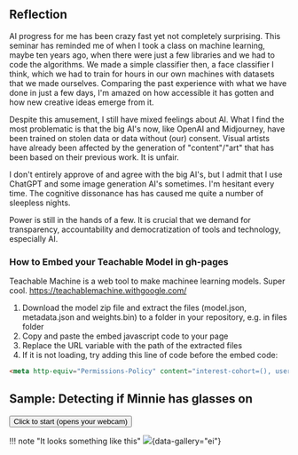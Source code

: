 ## Reflection 
AI progress for me has been crazy fast yet not completely surprising. This seminar has reminded me of when I took a class on machine learning, maybe ten years ago, when there were just a few libraries and we had to code the algorithms. We made a simple classifier then, a face classifier I think, which we had to train for hours in our own machines with datasets that we made ourselves. Comparing the past experience with what we have done in just a few days, I'm amazed on how accessible it has gotten and how new creative ideas emerge from it.

Despite this amusement, I still have mixed feelings about AI. What I find the most problematic is that the big AI's now, like OpenAI and Midjourney, have been trained on stolen data or data without (our) consent. Visual artists have already been affected by the generation of "content"/"art" that has been based on their previous work. It is unfair. 

I don't entirely approve of and agree with the big AI's, but I admit that I use ChatGPT and some image generation AI's sometimes. I'm hesitant every time. The cognitive dissonance has has caused me quite a number of sleepless nights.

Power is still in the hands of a few. It is crucial that we demand for transparency, accountability and democratization of tools and technology, especially AI. 



### How to Embed your Teachable Model in gh-pages
Teachable Machine is a web tool to make machinee learning models. Super cool. https://teachablemachine.withgoogle.com/  

1. Download the model zip file and extract the files (model.json, metadata.json and weights.bin) to a folder in your repository, e.g. in files folder
2. Copy and paste the embed javascript code to your page
3. Replace the URL variable with the path of the extracted files
4. If it is not loading, try adding this line of code before the embed code:
``` html
<meta http-equiv="Permissions-Policy" content="interest-cohort=(), user-id=()" />
```

<meta http-equiv="Permissions-Policy" content="interest-cohort=(), user-id=()" />

## Sample: Detecting if Minnie has glasses on
<button type="button" onclick="init()">Click to start (opens your webcam)</button>
<div id="webcam-container"></div>
<div id="label-container"></div>
<script src="https://cdn.jsdelivr.net/npm/@tensorflow/tfjs@latest/dist/tf.min.js"></script>
<script src="https://cdn.jsdelivr.net/npm/@teachablemachine/image@latest/dist/teachablemachine-image.min.js"></script>
<script type="text/javascript">
    // More API functions here:
    // https://github.com/googlecreativelab/teachablemachine-community/tree/master/libraries/image

    // the link to your model provided by Teachable Machine export panel
    const URL = "/../../files/EI-teachable-machine-01-model/";

    let model, webcam, labelContainer, maxPredictions;

    // Load the image model and setup the webcam
    async function init() {
        const modelURL = URL + "model.json";
        const metadataURL = URL + "metadata.json";

        // load the model and metadata
        // Refer to tmImage.loadFromFiles() in the API to support files from a file picker
        // or files from your local hard drive
        // Note: the pose library adds "tmImage" object to your window (window.tmImage)
        model = await tmImage.load(modelURL, metadataURL);
        maxPredictions = model.getTotalClasses();

        // Convenience function to setup a webcam
        const flip = true; // whether to flip the webcam
        webcam = new tmImage.Webcam(200, 200, flip); // width, height, flip
        await webcam.setup(); // request access to the webcam
        await webcam.play();
        window.requestAnimationFrame(loop);

        // append elements to the DOM
        document.getElementById("webcam-container").appendChild(webcam.canvas);
        labelContainer = document.getElementById("label-container");
        for (let i = 0; i < maxPredictions; i++) { // and class labels
            labelContainer.appendChild(document.createElement("div"));
        }
    }

    async function loop() {
        webcam.update(); // update the webcam frame
        await predict();
        window.requestAnimationFrame(loop);
    }

    // run the webcam image through the image model
    async function predict() {
        // predict can take in an image, video or canvas html element
        const prediction = await model.predict(webcam.canvas);
        for (let i = 0; i < maxPredictions; i++) {
            const classPrediction =
                prediction[i].className + ": " + prediction[i].probability.toFixed(2);
            labelContainer.childNodes[i].innerHTML = classPrediction;
        }
    }
</script>



!!! note "It looks something like this"
    ![](../../images/Extended-Intelligence/teaching-machine-output-sample.gif){data-gallery="ei"}